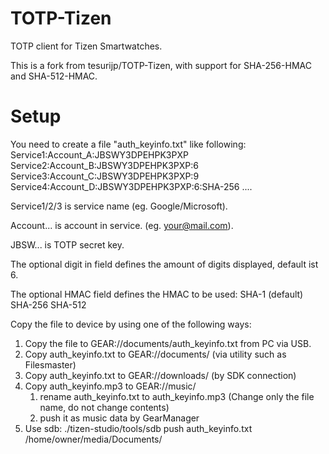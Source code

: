 # TOTP-Tizen
TOTP client for Tizen Smartwatches.

This is a fork from tesurijp/TOTP-Tizen, with support for SHA-256-HMAC
and SHA-512-HMAC.

# Setup

You need to create a file "auth_keyinfo.txt" like following:  
  Service1:Account_A:JBSWY3DPEHPK3PXP
  Service2:Account_B:JBSWY3DPEHPK3PXP:6
  Service3:Account_C:JBSWY3DPEHPK3PXP:9
  Service4:Account_D:JBSWY3DPEHPK3PXP:6:SHA-256
  ....

  Service1/2/3 is service name (eg. Google/Microsoft).

  Account... is account in service. (eg. your@mail.com).

  JBSW... is TOTP secret key.

  The optional digit in field defines the amount of digits displayed, 
  default ist 6.

  The optional HMAC field defines the HMAC to be used:
    SHA-1 (default)
    SHA-256
    SHA-512

Copy the file to device by using one of the following ways:

 1. Copy the file to GEAR://documents/auth_keyinfo.txt from PC via USB.
 1. Copy auth_keyinfo.txt to GEAR://documents/ (via utility such as Filesmaster)
 1. Copy auth_keyinfo.txt to GEAR://downloads/ (by SDK connection)
 1. Copy auth_keyinfo.mp3 to GEAR://music/
    1. rename auth_keyinfo.txt to auth_keyinfo.mp3 (Change only the file name, do not change contents)
    1. push it as music data by GearManager 
 1. Use sdb: ./tizen-studio/tools/sdb push auth_keyinfo.txt /home/owner/media/Documents/

